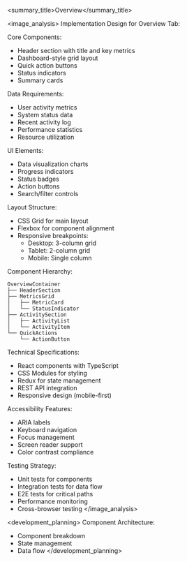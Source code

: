 
<summary_title>Overview</summary_title>

<image_analysis>
Implementation Design for Overview Tab:

Core Components:
- Header section with title and key metrics
- Dashboard-style grid layout
- Quick action buttons
- Status indicators
- Summary cards

Data Requirements:
- User activity metrics
- System status data
- Recent activity log
- Performance statistics
- Resource utilization

UI Elements:
- Data visualization charts
- Progress indicators
- Status badges
- Action buttons
- Search/filter controls

Layout Structure:
- CSS Grid for main layout
- Flexbox for component alignment
- Responsive breakpoints: 
  - Desktop: 3-column grid
  - Tablet: 2-column grid
  - Mobile: Single column

Component Hierarchy:
```
OverviewContainer
├── HeaderSection
├── MetricsGrid
│   ├── MetricCard
│   └── StatusIndicator
├── ActivitySection
│   ├── ActivityList
│   └── ActivityItem
└── QuickActions
    └── ActionButton
```

Technical Specifications:
- React components with TypeScript
- CSS Modules for styling
- Redux for state management
- REST API integration
- Responsive design (mobile-first)

Accessibility Features:
- ARIA labels
- Keyboard navigation
- Focus management
- Screen reader support
- Color contrast compliance

Testing Strategy:
- Unit tests for components
- Integration tests for data flow
- E2E tests for critical paths
- Performance monitoring
- Cross-browser testing
</image_analysis>

<development_planning>
Component Architecture:
- Component breakdown
- State management
- Data flow
</development_planning>
